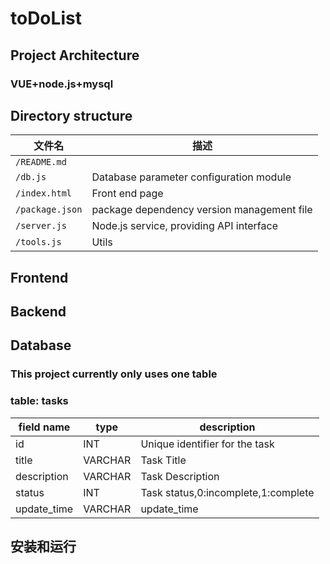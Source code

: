# toDoList
## Project Architecture
### VUE+node.js+mysql
## Directory structure
| 文件名 | 描述 |
| --- | --- |
| `/README.md ` |  |
| `/db.js` | Database parameter configuration module |
| `/index.html` | Front end page |
| `/package.json` | package dependency version management file |
| `/server.js` | Node.js service, providing API interface |
| `/tools.js` | Utils |
## Frontend
## Backend
## Database
### This project currently only uses one table
### table: tasks
field name | type | description
--- | --- | ---
id | INT | Unique identifier for the task
title | VARCHAR | Task Title
description | VARCHAR | Task Description
status | INT | Task status,0:incomplete,1:complete
update_time | VARCHAR | update_time

## 安装和运行
